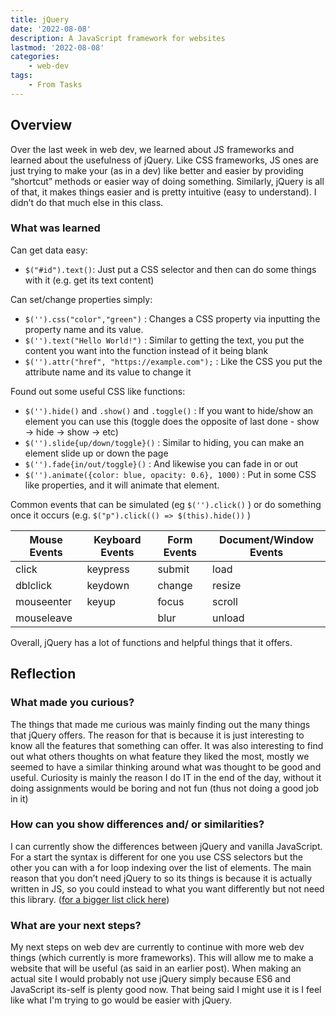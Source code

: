 ```yaml
---
title: jQuery
date: '2022-08-08'
description: A JavaScript framework for websites 
lastmod: '2022-08-08'
categories:
    - web-dev
tags:
    - From Tasks
---
```


## Overview

Over the last week in web dev, we learned about JS frameworks and learned about the usefulness of jQuery. Like CSS frameworks, JS ones are just trying to make your (as in a dev) like better and easier by providing “shortcut” methods or easier way of doing something. Similarly, jQuery is all of that, it makes things easier and is pretty intuitive (easy to understand). I didn’t do that much else in this class.

### What was learned

Can get data easy:

- `$("#id").text()`: Just put a CSS selector and then can do some things with it (e.g. get its text content)

Can set/change properties simply:

- `$('').css("color","green")` : Changes a CSS property via inputting the property name and its value.
- `$('').text("Hello World!")` : Similar to getting the text, you put the content you want into the function instead of it being blank
- `$('').attr("href", "https://example.com");` : Like the CSS you put the attribute name and its value to change it

Found out some useful CSS like functions:

- `$('').hide()` and `.show()` and `.toggle()` : If you want to hide/show an element you can use this (toggle does the opposite of last done - show → hide → show → etc)
- `$('').slide{up/down/toggle}()` : Similar to hiding, you can make an element slide up or down the page
- `$('').fade{in/out/toggle}()` : And likewise you can fade in or out
- `$('').animate({color: blue, opacity: 0.6}, 1000)` : Put in some CSS like properties, and it will animate that element.

Common events that can be simulated (eg `$('').click()` ) or do something once it occurs (e.g. `$("p").click(() => $(this).hide())` )

| **Mouse Events** | **Keyboard Events** | **Form Events** | **Document/Window Events** |
| --- | --- | --- | --- |
| click | keypress | submit | load |
| dblclick | keydown | change | resize |
| mouseenter | keyup | focus | scroll |
| mouseleave |   | blur | unload |

Overall, jQuery has a lot of functions and helpful things that it offers.

## Reflection

### What made you curious?

The things that made me curious was mainly finding out the many things that jQuery offers. The reason for that is because it is just interesting to know all the features that something can offer. It was also interesting to find out what others thoughts on what feature they liked the most, mostly we seemed to have a similar thinking around what was thought to be good and useful. Curiosity is mainly the reason I do IT in the end of the day, without it doing assignments would be boring and not fun (thus not doing a good job in it)

### How can you show differences and/ or similarities?

I can currently show the differences between jQuery and vanilla JavaScript. For a start the syntax is different for one you use CSS selectors but the other you can with a for loop indexing over the list of elements. The main reason that you don’t need jQuery to so its things is because it is actually written in JS, so you could instead to what you want differently but not need this library. ([for a bigger list click here](https://youmightnotneedjquery.com/))

### What are your next steps?

My next steps on web dev are currently to continue with more web dev things (which currently is more frameworks). This will allow me to make a website that will be useful (as said in an earlier post). When making an actual site I would probably not use jQuery simply because ES6 and JavaScript its-self is plenty good now. That being said I might use it is I feel like what I'm trying to go would be easier with jQuery.
